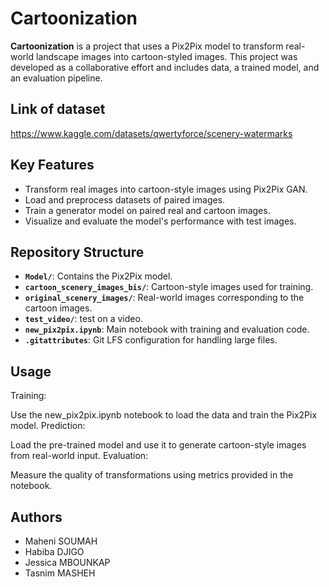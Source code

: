 # Cartoonization

**Cartoonization** is a project that uses a Pix2Pix model to transform real-world landscape images into cartoon-styled images. This project was developed as a collaborative effort and includes data, a trained model, and an evaluation pipeline.

## Link of dataset

https://www.kaggle.com/datasets/qwertyforce/scenery-watermarks

## Key Features

- Transform real images into cartoon-style images using Pix2Pix GAN.
- Load and preprocess datasets of paired images.
- Train a generator model on paired real and cartoon images.
- Visualize and evaluate the model's performance with test images.

## Repository Structure

- **`Model/`**: Contains the Pix2Pix model.
- **`cartoon_scenery_images_bis/`**: Cartoon-style images used for training.
- **`original_scenery_images/`**: Real-world images corresponding to the cartoon images.
- **`test_video/`**: test on a video.
- **`new_pix2pix.ipynb`**: Main notebook with training and evaluation code.
- **`.gitattributes`**: Git LFS configuration for handling large files.

## Usage

Training:

Use the new_pix2pix.ipynb notebook to load the data and train the Pix2Pix model.
Prediction:

Load the pre-trained model and use it to generate cartoon-style images from real-world input.
Evaluation:

Measure the quality of transformations using metrics provided in the notebook.

## Authors

- Maheni SOUMAH
- Habiba DJIGO
- Jessica MBOUNKAP
- Tasnim MASHEH
